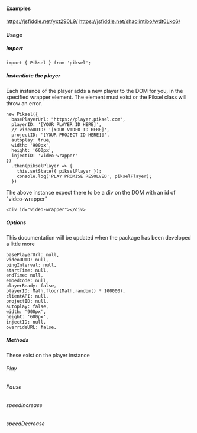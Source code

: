 #### Examples
https://jsfiddle.net/yxt290L9/
https://jsfiddle.net/shaolintibo/wdt0Lko6/

#### Usage

##### Import
```
import { Piksel } from 'piksel';
```

##### Instantiate the player
Each instance of the player adds a new player to the DOM for you, in the specified wrapper element. The element must exist or the Piksel class will throw an error.

```
new Piksel({
  basePlayerUrl: "https://player.piksel.com",
  playerID: '[YOUR PLAYER ID HERE]',
  // videoUUID: '[YOUR VIDEO ID HERE]',
  projectID: '[YOUR PROJECT ID HERE]]',
  autoplay: true,
  width: '900px',
  height: '600px',
  injectID: 'video-wrapper'
})
  .then(pikselPlayer => {
    this.setState({ pikselPlayer });
    console.log('PLAY PROMISE RESOLVED', pikselPlayer);
  })
```

The above instance expect there to be a div on the DOM with an id of "video-wrapper"
```
<div id="video-wrapper"></div>
```

##### Options
This documentation will be updated when the package has been developed a little more
```
basePlayerUrl: null,
videoUUID: null,
pingInterval: null,
startTime: null,
endTime: null,
embedCode: null,
playerReady: false,
playerID: Math.floor(Math.random() * 100000),
clientAPI: null,
projectID: null,
autoplay: false,
width: '900px',
height: '600px',
injectID: null,
overrideURL: false,
```

##### Methods
These exist on the player instance

###### Play
###### Pause
###### speedIncrease
###### speedDecrease
